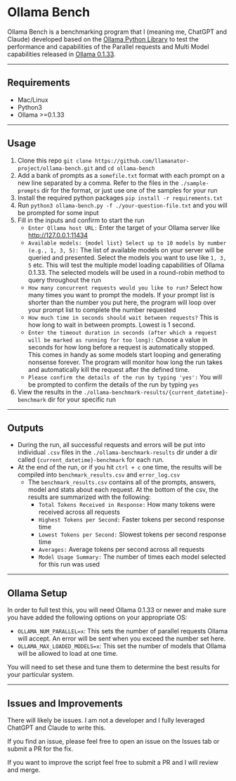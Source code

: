 # Ollama Bench

Ollama Bench is a benchmarking program that I (meaning me, ChatGPT and Claude) developed based on the [Ollama Python Library](https://github.com/ollama/ollama-python) to test the performance and capabilities of the Parallel requests and Multi Model capabilities released in [Ollama 0.1.33](https://github.com/ollama/ollama/releases/tag/v0.1.33).

---

## Requirements

- Mac/Linux
- Python3
- Ollama >=0.1.33

---

## Usage

1. Clone this repo `git clone https://github.com/llamanator-project/ollama-bench.git` and `cd ollama-bench`
2. Add a bank of prompts as a `somefile.txt` format with each prompt on a new line separated by a comma. Refer to the files in the `./sample-prompts` dir for the format, or just use one of the samples for your run
3. Install the required python packages `pip install -r requirements.txt`
4. Run `python3 ollama-bench.py -f ./your-question-file.txt` and you will be prompted for some input
5. Fill in the inputs and confirm to start the run
    - `Enter Ollama host URL:` Enter the target of your Ollama server like http://127.0.0.1:11434
    - `Available models: {model list} Select up to 10 models by number (e.g., 1, 3, 5):` The list of available models on your server will be queried and presented. Select the models you want to use like `1, 3, 5` etc. This will test the multiple model loading capabilities of Ollama 0.1.33. The selected models will be used in a round-robin method to query throughout the run
    - `How many concurrent requests would you like to run?` Select how many times you want to prompt the models. If your prompt list is shorter than the number you put here, the program will loop over your prompt list to complete the number requested
    - `How much time in seconds should wait between requests?` This is how long to wait in between prompts. Lowest is 1 second.
    - `Enter the timeout duration in seconds (after which a request will be marked as running for too long):` Choose a value in seconds for how long before a request is automatically stopped. This comes in handy as some models start looping and generating nonsense forever. The program will monitor how long the run takes and automatically kill the request after the defined time.
    - `Please confirm the details of the run by typing 'yes':` You will be prompted to confirm the details of the run by typing `yes`
6. View the results in the `./ollama-benchmark-results/{current_datetime}-benchmark` dir for your specific run

---

## Outputs

- During the run, all successful requests and errors will be put into individual `.csv` files in the `./ollama-benchmark-results` dir under a dir called `{current_datetime}-benchmark` for each run.
- At the end of the run, or if you hit `ctrl + c` one time, the results will be compiled into `benchmark_results.csv` and `error_log.csv`
  - The `benchmark_results.csv` contains all of the prompts, answers, model and stats about each request. At the bottom of the csv, the results are summarized with the following:
    - `Total Tokens Received in Response:` How many tokens were received across all requests
    - `Highest Tokens per Second:` Faster tokens per second response time
    - `Lowest Tokens per Second:` Slowest tokens per second response time
    - `Averages:` Average tokens per second across all requests
    - `Model Usage Summary:` The number of times each model selected for this run was used

---

## Ollama Setup

In order to full test this, you will need Ollama 0.1.33 or newer and make sure you have added the following options on your appropriate OS:

- `OLLAMA_NUM_PARALLEL=x`: This sets the number of parallel requests Ollama will accept. An error will be sent when you exceed the number set here.
- `OLLAMA_MAX_LOADED_MODELS=x`: This set the number of models that Ollama will be allowed to load at one time. 

You will need to set these and tune them to determine the best results for your particular system.

---

## Issues and Improvements

There will likely be issues. I am not a developer and I fully leveraged ChatGPT and Claude to write this.

If you find an issue, please feel free to open an issue on the Issues tab or submit a PR for the fix.

If you want to improve the script feel free to submit a PR and I will review and merge.